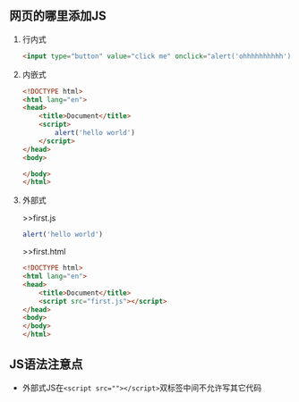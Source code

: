 ## 网页的哪里添加JS

1. 行内式

   ```html
   <input type="button" value="click me" onclick="alert('ohhhhhhhhhh')">
   ```

2. 内嵌式

   ```html
   <!DOCTYPE html>
   <html lang="en">
   <head>
       <title>Document</title>
       <script>
           alert('hello world')
       </script>
   </head>
   <body>
   
   </body>
   </html>
   ```

3. 外部式

   \>\>first.js

   ```js
   alert('hello world')
   ```

   \>\>first.html

   ```html
   <!DOCTYPE html>
   <html lang="en">
   <head>
       <title>Document</title>
       <script src="first.js"></script>
   </head>
   <body>
   </body>
   </html>
   ```
   
   

## JS语法注意点

* 外部式JS在`<script src=""></script>`双标签中间不允许写其它代码
